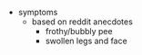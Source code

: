   * symptoms
    * based on reddit anecdotes
      * frothy/bubbly pee
      * swollen legs and face
